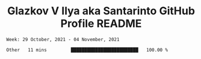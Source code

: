 <h1 align="center">Glazkov V Ilya aka Santarinto GitHub Profile README</h1>

<!--START_SECTION:waka-->
```text
Week: 29 October, 2021 - 04 November, 2021

Other   11 mins         █████████████████████████   100.00 % 
```
<!--END_SECTION:waka-->